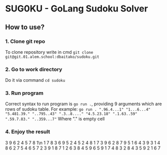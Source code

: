 # SUG0KU - GoLang Sudoku Solver
## How to use?
### 1. Clone git repo
To clone repository write in cmd `git clone git@git.01.alem.school:dbaitako/sudoku.git`
### 2. Go to work directory
Do it via command `cd sudoku`
### 3. Run program
Correct syntax to run program is `go run .`, providing 9 arguments which are rows of sudoku table.
For example: `go run . ".96.4...1" "1...6...4" "5.481.39." "..795..43" ".3..8...." "4.5.23.18" ".1.63..59" ".59.7.83." "..359...7"`
Where "." is empty cell
### 4. Enjoy the result
3 9 6 2 4 5 7 8 1\n
1 7 8 3 6 9 5 2 4
5 2 4 8 1 7 3 9 6
2 8 7 9 5 1 6 4 3
9 3 1 4 8 6 2 7 5
4 6 5 7 2 3 9 1 8
7 1 2 6 3 8 4 5 9
6 5 9 1 7 4 8 3 2
8 4 3 5 9 2 1 6 7
